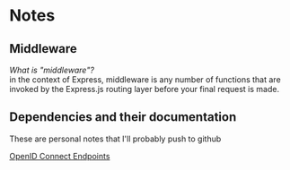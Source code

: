 # Notes

## Middleware

*What is "middleware"?*  
in the context of Express, middleware is any number of functions that are invoked by the Express.js routing layer before your final request is made.  




## Dependencies and their documentation

These are personal notes that I'll probably push to github

[OpenID Connect Endpoints](https://developer.okta.com/docs/reference/api/oidc/#endpoints)
